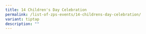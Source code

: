 ```yaml
---
title: 14 Children's Day Celebration
permalink: /list-of-zps-events/14-childrens-day-celebration/
variant: tiptap
description: ""
---
```

